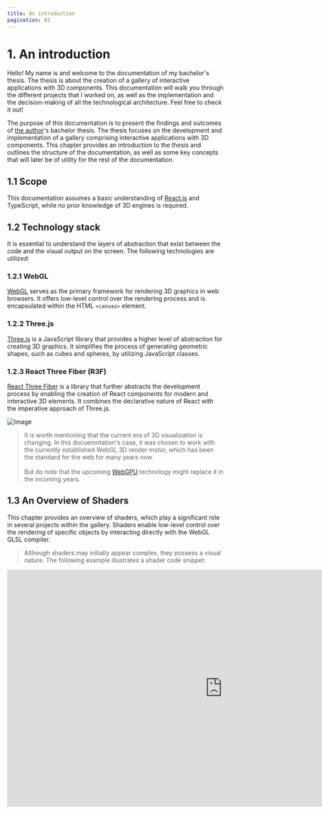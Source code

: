 ```yaml
---
title: An introduction
pagination: 01
---
```


# 1. An introduction

Hello! My name is and welcome to the documentation of my bachelor's thesis. The thesis is about the creation of a gallery of interactive applications with 3D components. This documentation will walk you through the different projects that I worked on, as well as the implementation and the decision-making of all the technological architecture. Feel free to check it out!

The purpose of this documentation is to present the findings and outcomes of [the author](https://randreu.dev)'s bachelor thesis. The thesis focuses on the development and implementation of a gallery comprising interactive applications with 3D components. This chapter provides an introduction to the thesis and outlines the structure of the documentation, as well as some key concepts that will later be of utility for the rest of the documentation.

## 1.1 Scope

This documentation assumes a basic understanding of [React.js](https://react.dev) and TypeScript, while no prior knowledge of 3D engines is required.

## 1.2 Technology stack

It is essential to understand the layers of abstraction that exist between the code and the visual output on the screen. The following technologies are utilized:

### 1.2.1 WebGL

[WebGL](https://developer.mozilla.org/en-US/docs/Web/API/WebGL_API) serves as the primary framework for rendering 3D graphics in web browsers. It offers low-level control over the rendering process and is encapsulated within the HTML `<canvas>` element.

### 1.2.2 Three.js

[Three.js](https://threejs.org/) is a JavaScript library that provides a higher level of abstraction for creating 3D graphics. It simplifies the process of generating geometric shapes, such as cubes and spheres, by utilizing JavaScript classes.

### 1.2.3 React Three Fiber (R3F)

[React Three Fiber](https://docs.pmnd.rs/react-three-fiber/getting-started/introduction) is a library that further abstracts the development process by enabling the creation of React components for modern and interactive 3D elements. It combines the declarative nature of React with the imperative approach of Three.js.

![Image](/img/optIns.png)

> It is worth mentioning that the current era of 3D visualization is changing. In this docuemntation's case, it was chosen to work with the currently established WebGL 3D render motor, which has been the standard for the web for many years now. <br/><br/>But do note that the upcoming [WebGPU](https://developer.chrome.com/blog/webgpu-release/) technology might replace it in the incoming years.

## 1.3 An Overview of Shaders

This chapter provides an overview of shaders, which play a significant role in several projects within the gallery. Shaders enable low-level control over the rendering of specific objects by interacting directly with the WebGL GLSL compiler.

<div class="hidden lg:block">

> Although shaders may initially appear complex, they possess a visual nature. The following example illustrates a shader code snippet:

<iframe height="550" width="1000" class="-translate-x-36"  title="Shaders" src="https://actarian.github.io/vscode-glsl-canvas/?glsl=buffers" frameBorder="no" loading="lazy"/>

<br/> <br/>

</div>

Shaders are primarily used for tasks that require precise control over the rendering process. As expressed by Patricio Gonzalez in his book "[The Book of Shaders](https://thebookofshaders.com)":

> "In shader-land we don’t have too many resources for debugging besides assigning strong colors to variables and trying to make sense of them. You will discover that sometimes coding in GLSL is very similar to putting ships inside bottles. Is equally hard, beautiful and gratifying."

![image](/img/shaderBook.png)

## 1.4 React 3D Components

Fortunately, not all aspects of the project necessitate handling in GLSL. React Three Fiber provides significant assistance to developers in simplifying the interactivity and rendering process. To illustrate this, let's examine an exemplary code snippet from React Three Fiber. If you are familiar with React, you will find this code structure familiar:

```tsx
import { createRoot } from "react-dom/client";
import React, { useRef, useState } from "react";
import { Canvas, useFrame } from "@react-three/fiber";

function Box(props) {
  // This reference will give us direct access to the mesh
  const mesh = useRef();
  // Set up state for the hovered and active state
  const [hovered, setHover] = useState(false);
  const [active, setActive] = useState(false);
  // Subscribe this component to the render-loop, rotate the mesh every frame
  useFrame((state, delta) => (mesh.current.rotation.x += delta));
  // Return view, these are regular three.js elements expressed in JSX
  return (
    <mesh
      {...props}
      ref={mesh}
      scale={active ? 1.5 : 1}
      onClick={(event) => setActive(!active)}
      onPointerOver={(event) => setHover(true)}
      onPointerOut={(event) => setHover(false)}
    >
      <boxGeometry args={[1, 1, 1]} />
      <meshStandardMaterial color={hovered ? "hotpink" : "orange"} />
    </mesh>
  );
}

createRoot(document.getElementById("root")).render(
  <Canvas>
    <ambientLight />
    <pointLight position={[10, 10, 10]} />
    <Box position={[-1.2, 0, 0]} />
    <Box position={[1.2, 0, 0]} />
  </Canvas>
);
```

<iframe src="https://codesandbox.io/embed/icy-tree-brnsm?fontsize=14&hidenavigation=1&theme=dark"
     style="width:100%; height:500px; border:0; border-radius: 4px; overflow:hidden;"
     title="icy-tree-brnsm"
     allow="accelerometer; ambient-light-sensor; camera; encrypted-media; geolocation; gyroscope; hid; microphone; midi; payment; usb; vr; xr-spatial-tracking"
     sandbox="allow-forms allow-modals allow-popups allow-presentation allow-same-origin allow-scripts"
   />
